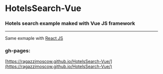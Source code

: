 # HotelsSearch-Vue
### Hotels search example maked with Vue JS framework
---
Same exmaple with [React JS](https://github.com/RagazziMoscow/HotelsSearch)
### gh-pages:
[https://ragazzimoscow.github.io/HotelsSearch-Vue/](https://ragazzimoscow.github.io/HotelsSearch-Vue/)
